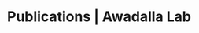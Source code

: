 ---
title: Publications | Awadalla Lab
permalink: /publications/
published: false
isPublic_b: true

publicationType_txt: journal
title_txt: "A family-based probabilistic method for capturing de novo mutations from high-throughput short-read sequencing data."
pmid_tl: 22499693
publishDate_tdt: "2012-01-06T07:23:33.000Z"
journalTitle_txt: "Statistical applications in genetics and molecular biology"
volume_tpl: 11
issue_tpl: 2
doi_txt: "10.2202/1544-6115.1713"
authors_list: 
  - author_txt: "Cartwright RA"
  - author_txt: "Hussin J"
  - author_txt: "Keebler JE"
  - author_txt: "Stone EA"
  - author_txt: "Awadalla P"
---